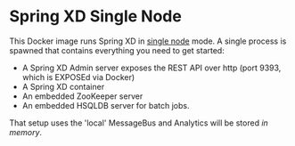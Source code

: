 # Spring XD Single Node
This Docker image runs Spring XD in [single node](http://docs.spring.io/spring-xd/docs/1.0.0.BUILD-SNAPSHOT/reference/html/#_start_the_runtime_and_the_xd_shell) mode.
A single process is spawned that contains everything you need to get started:
 * A Spring XD Admin server exposes the REST API over http (port 9393, which is EXPOSEd via Docker)
 * A Spring XD container
 * An embedded ZooKeeper server
 * An embedded HSQLDB server for batch jobs.

That setup uses the 'local' MessageBus and Analytics will be stored _in memory_.